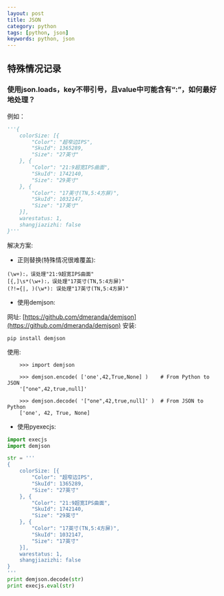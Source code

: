 ```yaml
---
layout: post
title: JSON
category: python
tags: [python, json]
keywords: python, json
---
```


## 特殊情况记录

### 使用json.loads，key不带引号，且value中可能含有“:”，如何最好地处理？
例如：
```python
'''{
    colorSize: [{
        "Color": "超窄边IPS",
        "SkuId": 1365289,
        "Size": "27英寸"
    }, {
        "Color": "21:9超宽IPS曲面",
        "SkuId": 1742140,
        "Size": "29英寸"
    }, {
        "Color": "17英寸(TN,5:4方屏)",
        "SkuId": 1032147,
        "Size": "17英寸"
    }],
    warestatus: 1,
    shangjiazizhi: false
}'''
```
解决方案:
- 正则替换(特殊情况很难覆盖):

```
(\w+):，误处理"21:9超宽IPS曲面"
[{,]\s*(\w+):，误处理"17英寸(TN,5:4方屏)"
(?!={|, )(\w*): 误处理"17英寸(TN,5:4方屏)"
```
- 使用demjson:

网址: [https://github.com/dmeranda/demjson](https://github.com/dmeranda/demjson)
安装:
```
pip install demjson
```
使用:
```
    >>> import demjson

    >>> demjson.encode( ['one',42,True,None] )    # From Python to JSON
    '["one",42,true,null]'

    >>> demjson.decode( '["one",42,true,null]' )  # From JSON to Python
    ['one', 42, True, None]
```
- 使用pyexecjs:

```python
import execjs
import demjson

str = '''
{
    colorSize: [{
        "Color": "超窄边IPS",
        "SkuId": 1365289,
        "Size": "27英寸"
    }, {
        "Color": "21:9超宽IPS曲面",
        "SkuId": 1742140,
        "Size": "29英寸"
    }, {
        "Color": "17英寸(TN,5:4方屏)",
        "SkuId": 1032147,
        "Size": "17英寸"
    }],
    warestatus: 1,
    shangjiazizhi: false
}
'''
print demjson.decode(str)
print execjs.eval(str)
```